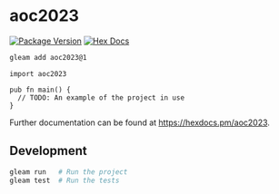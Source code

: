 # aoc2023

[![Package Version](https://img.shields.io/hexpm/v/aoc2023)](https://hex.pm/packages/aoc2023)
[![Hex Docs](https://img.shields.io/badge/hex-docs-ffaff3)](https://hexdocs.pm/aoc2023/)

```sh
gleam add aoc2023@1
```
```gleam
import aoc2023

pub fn main() {
  // TODO: An example of the project in use
}
```

Further documentation can be found at <https://hexdocs.pm/aoc2023>.

## Development

```sh
gleam run   # Run the project
gleam test  # Run the tests
```
